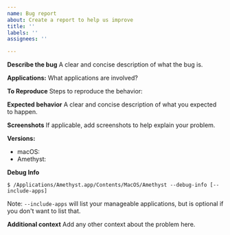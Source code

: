 ```yaml
---
name: Bug report
about: Create a report to help us improve
title: ''
labels: ''
assignees: ''

---
```


**Describe the bug**
A clear and concise description of what the bug is.

**Applications:**
What applications are involved?

**To Reproduce**
Steps to reproduce the behavior:

**Expected behavior**
A clear and concise description of what you expected to happen.

**Screenshots**
If applicable, add screenshots to help explain your problem.

**Versions:**
 - macOS: 
 - Amethyst: 
 
**Debug Info**
```
$ /Applications/Amethyst.app/Contents/MacOS/Amethyst --debug-info [--include-apps]
```
Note: `--include-apps` will list your manageable applications, but is optional if you don't want to list that.

**Additional context**
Add any other context about the problem here.
